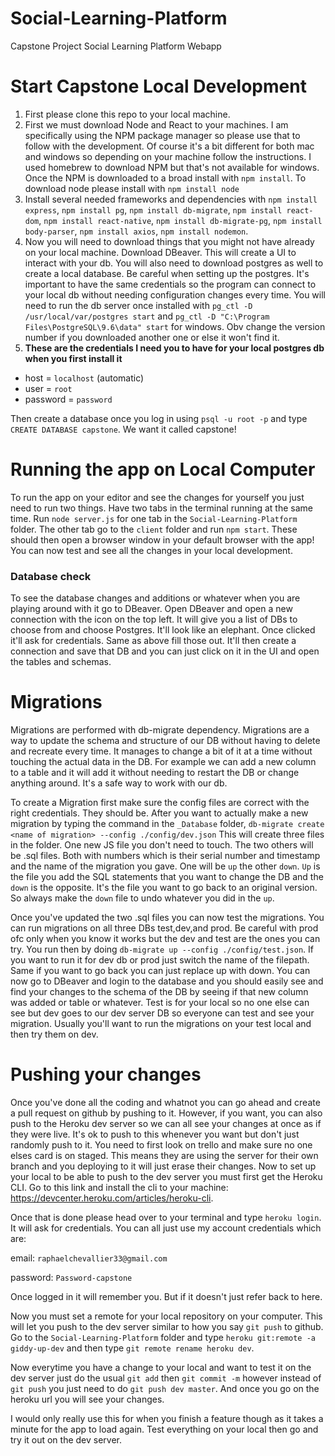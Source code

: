 # Social-Learning-Platform
Capstone Project Social Learning Platform Webapp

# Start Capstone Local Development
1. First please clone this repo to your local machine.
2. First we must download Node and React to your machines. I am specifically using the NPM package manager so please use that to follow with the development. Of course it's a bit different for both mac and windows so depending on your machine follow the instructions. I used homebrew to download NPM but that's not available for windows. Once the NPM is downloaded to a broad install with `npm install`. To download node please install with `npm install node`
3. Install several needed frameworks and dependencies with `npm install express`, `npm install pg`, `npm install db-migrate`, `npm install react-dom`, `npm install react-native`, `npm install db-migrate-pg`, `npm install body-parser`, `npm install axios`, `npm install nodemon`.
4. Now you will need to download things that you might not have already on your local machine. Download DBeaver. This will create a UI to interact with your db. You will also need to download postgres as well to create a local database. Be careful when setting up the postgres. It's important to have the same credentials so the program can connect to your local db without needing configuration changes every time. You will need to run the db server once installed with `pg_ctl -D /usr/local/var/postgres start` and `pg_ctl -D "C:\Program Files\PostgreSQL\9.6\data" start` for windows. Obv change the version number if you downloaded another one or else it won't find it.
5. **These are the credentials I need you to have for your local postgres db when you first install it**
  * host = `localhost` (automatic)
  * user = `root`
  * password = `password`

Then create a database once you log in using `psql -u root -p` and type `CREATE DATABASE capstone`. We want it called capstone!

# Running the app on Local Computer
To run the app on your editor and see the changes for yourself you just need to run two things. Have two tabs in the terminal running at the same time. Run `node server.js` for one tab in the `Social-Learning-Platform` folder. The other tab go to the `client` folder and run `npm start`. These should then open a browser window in your default browser with the app! You can now test and see all the changes in your local development.

### Database check
To see the database changes and additions or whatever when you are playing around with it go to DBeaver. Open DBeaver and open a new connection with the icon on the top left. It will give you a list of DBs to choose from and choose Postgres. It'll look like an elephant. Once clicked it'll ask for credentials. Same as above fill those out. It'll then create a connection and save that DB and you can just click on it in the UI and open the tables and schemas.

# Migrations
Migrations are performed with db-migrate dependency. Migrations are a way to update the schema and structure of our DB without having to delete and recreate every time. It manages to change a bit of it at a time without touching the actual data in the DB. For example we can add a new column to a table and it will add it without needing to restart the DB or change anything around. It's a safe way to work with our db.

To create a Migration first make sure the config files are correct with the right credentials. They should be. After you want to actually make a new migration by typing the command in the `_Database` folder, `db-migrate create <name of migration> --config ./config/dev.json` This will create three files in the folder. One new JS file you don't need to touch. The two others will be .sql files. Both with numbers which is their serial number and timestamp and the name of the migration you gave. One will be `up` the other `down`. `Up` is the file you add the SQL statements that you want to change the DB and the `down` is the opposite. It's the file you want to go back to an original version. So always make the `down` file to undo whatever you did in the `up`. 

Once you've updated the two .sql files you can now test the migrations. You can run migrations on all three DBs test,dev,and prod. Be careful with prod ofc only when you know it works but the dev and test are the ones you can try. You run then by doing `db-migrate up --config ./config/test.json`. If you want to run it for dev db or prod just switch the name of the filepath. Same if you want to go back you can just replace up with down. You can now go to DBeaver and login to the database and you should easily see and find your changes to the schema of the DB by seeing if that new column was added or table or whatever. Test is for your local so no one else can see but dev goes to our dev server DB so everyone can test and see your migration. Usually you'll want to run the migrations on your test local and then try them on dev.

# Pushing your changes
Once you've done all the coding and whatnot you can go ahead and create a pull request on github by pushing to it. However, if you want, you can also push to the Heroku dev server so we can all see your changes at once as if they were live. It's ok to push to this whenever you want but don't just randomly push to it. You need to first look on trello and make sure no one elses card is on staged. This means they are using the server for their own branch and you deploying to it will just erase their changes. Now to set up your local to be able to push to the dev server you must first get the Heroku CLI. Go to this link and install the cli to your machine: https://devcenter.heroku.com/articles/heroku-cli.

Once that is done please head over to your terminal and type `heroku login`. It will ask for credentials. You can all just use my account credentials which are: 

email: `raphaelchevallier33@gmail.com`

password: `Password-capstone`

Once logged in it will remember you. But if it doesn't just refer back to here. 

Now you must set a remote for your local repository on your computer. This will let you push to the dev server similar to how you say `git push` to github. Go to the `Social-Learning-Platform` folder and type `heroku git:remote -a giddy-up-dev` and then type `git remote rename heroku dev`.

Now everytime you have a change to your local and want to test it on the dev server just do the usual `git add` then `git commit -m` however instead of `git push` you just need to do `git push dev master`. And once you go on the heroku url you will see your changes.

I would only really use this for when you finish a feature though as it takes a minute for the app to load again. Test everything on your local then go and try it out on the dev server.
